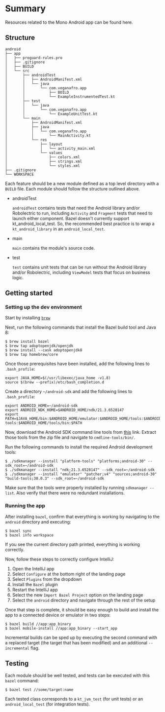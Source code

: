 # Summary

Resources related to the Mono Android app can be found here.

## Structure

```
android
├── app
│   ├── proguard-rules.pro
│   ├── .gitignore
│   ├── BUILD
│   └── src
│       ├── androidTest
│       │   ├── AndroidManifest.xml
│       │   └── java
│       │       └── com.veganafro.app
│       │           ├── BUILD
│       │           └── ExampleInstrumentedTest.kt
│       ├── test
│       │   └── java
│       │       └── com.veganafro.app
│       │           └── ExampleUnitTest.kt
│       └── main
│           ├── AndroidManifest.xml
│           ├── java
│           │   └── com.veganafro.app
│           │       └── MainActivity.kt
│           └── res
│               ├── layout
│               │   └── activity_main.xml
│               └── values
│                   ├── colors.xml
│                   ├── strings.xml
│                   └── styles.xml 
├── .gitignore
└── WORKSPACE
```

Each feature should be a new module defined as a top level directory with a `BUILD` file. Each module should follow the
structure outlined above.

* androidTest
   
   `androidTest` contains tests that need the Android library and/or Robolectric to run, including `Activity`
   and `Fragment` tests that need to launch either component. Bazel doesn't currently support kt_android_local_test. So,
   the recommended best practice is to wrap a `kt_android_library` in an `android_local_test`.
* main
   
   `main` contains the module's source code.
* test
   
   `test` contains unit tests that can be run without the Android library and/or Robolectric, including `ViewModel`
   tests that focus on business logic.
 

## Getting started

### Setting up the dev environment

Start by installing [`brew`](https://brew.sh/)

Next, run the following commands that install the Bazel build tool and Java 8:

```
$ brew install bazel
$ brew tap adoptopenjdk/openjdk
$ brew install --cask adoptopenjdk8
$ brew tap homebrew/core
```

Once those prerequisites have been installed, add the following lines to `.bash_profile`:

```
export JAVA_HOME=$(/usr/libexec/java_home -v1.8)
source $(brew --prefix)/etc/bash_completion.d
```

Create a directory `~/android-sdk` and add the following lines to `.bash_profile`:

```
export ANDROID_HOME=~/android-sdk
export ANDROID_NDK_HOME=$ANDROID_HOME/ndk/21.3.6528147
export PATH=$JAVA_HOME/bin:$ANDROID_HOME/emulator:$ANDROID_HOME/tools:$ANDROID_HOME/platform-tools:$ANDROID_HOME/tools/bin:$PATH
```

Now, download the Android SDK command line tools from [this](https://developer.android.com/studio) link. Extract those
tools from the zip file and navigate to `cmdline-tools/bin/`.

Run the following commands to install the required Android development tools:

```
$ ./sdkmanager --install "platform-tools" "platforms;android-30" --sdk_root=~/android-sdk
$ ./sdkmanager --install "ndk;21.3.6528147" --sdk_root=~/android-sdk
$ ./sdkmanager --install "emulator" "patcher;v4" "sources;android-30" "build-tools;30.0.3" --sdk_root=~/android-sdk
```

Make sure that the tools were properly installed by running `sdkmanager --list`. Also verify that there were no redundant
installations.

### Running the app

After installing `bazel`, confirm that everything is working by navigating to the `android` directory and executing:

```
$ bazel sync
$ bazel info workspace
```

If you see the current directory path printed, everything is working correctly.

Now, follow these steps to correctly configure IntelliJ:

   1. Open the IntelliJ app
   2. Select `Configure` at the bottom right of the landing page
   3. Select `Plugins` from the dropdown
   4. Install the `Bazel` plugin
   5. Restart the IntelliJ app
   6. Select the new `Import Bazel Project` option on the landing page
   7. Select the `android` directory and navigate through the rest of the setup

Once that step is complete, it should be easy enough to build and install the app to a connected device or emulator in two steps:

```
$ bazel build //app:app_binary
$ bazel mobile-install //app:app_binary --start_app
```

Incremental builds can be sped up by executing the second command with a replaced target (the target that has been modified)
and an additional `--incremental` flag.

## Testing

Each module should be well tested, and tests can be executed with this `bazel` command:

```
$ bazel test //some/target:name
```

Each tested class corresponds to a `kt_jvm_test` (for unit tests) or an `android_local_test` (for integration tests).
